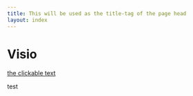 ```yaml
---
title: This will be used as the title-tag of the page head
layout: index
---
```


# Visio

[the clickable text](http://xlson.com/)

test
